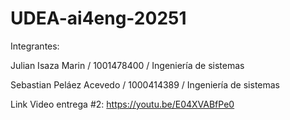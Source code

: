 # UDEA-ai4eng-20251
Integrantes:

Julian Isaza Marin / 1001478400 / Ingeniería de sistemas

Sebastian Peláez Acevedo / 1000414389 / Ingeniería de sistemas

Link Video entrega #2: https://youtu.be/E04XVABfPe0
